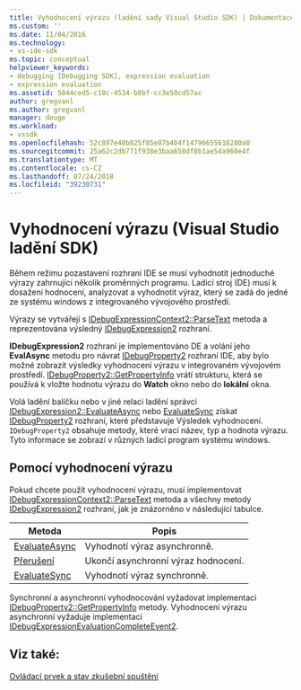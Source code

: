 ```yaml
---
title: Vyhodnocení výrazu (ladění sady Visual Studio SDK) | Dokumentace Microsoftu
ms.custom: ''
ms.date: 11/04/2016
ms.technology:
- vs-ide-sdk
ms.topic: conceptual
helpviewer_keywords:
- debugging [Debugging SDK], expression evaluation
- expression evaluation
ms.assetid: 5044ced5-c18c-4534-b0bf-cc3e50cd57ac
author: gregvanl
ms.author: gregvanl
manager: douge
ms.workload:
- vssdk
ms.openlocfilehash: 52c897e40b825f85e07b4b4f14796655618280a8
ms.sourcegitcommit: 25a62c2db771f938e3baa658df8b1ae54a960e4f
ms.translationtype: MT
ms.contentlocale: cs-CZ
ms.lasthandoff: 07/24/2018
ms.locfileid: "39230731"
---
```

# <a name="expression-evaluation-visual-studio-debugging-sdk"></a>Vyhodnocení výrazu (Visual Studio ladění SDK)
Během režimu pozastavení rozhraní IDE se musí vyhodnotit jednoduché výrazy zahrnující několik proměnných programu. Ladicí stroj (DE) musí k dosažení hodnocení, analyzovat a vyhodnotit výraz, který se zadá do jedné ze systému windows z integrovaného vývojového prostředí. 
  
 Výrazy se vytvářejí s [IDebugExpressionContext2::ParseText](../../extensibility/debugger/reference/idebugexpressioncontext2-parsetext.md) metoda a reprezentována výsledný [IDebugExpression2](../../extensibility/debugger/reference/idebugexpression2.md) rozhraní.  
  
 **IDebugExpression2** rozhraní je implementováno DE a volání jeho **EvalAsync** metodu pro návrat [IDebugProperty2](../../extensibility/debugger/reference/idebugproperty2.md) rozhraní IDE, aby bylo možné zobrazit výsledky vyhodnocení výrazu v integrovaném vývojovém prostředí. [IDebugProperty2::GetPropertyInfo](../../extensibility/debugger/reference/idebugproperty2-getpropertyinfo.md) vrátí strukturu, která se používá k vložte hodnotu výrazu do **Watch** okno nebo do **lokální** okna.  
  
 Volá ladění balíčku nebo v jiné relaci ladění správci [IDebugExpression2::EvaluateAsync](../../extensibility/debugger/reference/idebugexpression2-evaluateasync.md) nebo [EvaluateSync](../../extensibility/debugger/reference/idebugexpression2-evaluatesync.md) získat [IDebugProperty2](../../extensibility/debugger/reference/idebugproperty2.md) rozhraní, které představuje Výsledek vyhodnocení. `IDebugProperty2` obsahuje metody, které vrací název, typ a hodnota výrazu. Tyto informace se zobrazí v různých ladicí program systému windows.  
  
## <a name="using-expression-evaluation"></a>Pomocí vyhodnocení výrazu  
 Pokud chcete použít vyhodnocení výrazu, musí implementovat [IDebugExpressionContext2::ParseText](../../extensibility/debugger/reference/idebugexpressioncontext2-parsetext.md) metoda a všechny metody [IDebugExpression2](../../extensibility/debugger/reference/idebugexpression2.md) rozhraní, jak je znázorněno v následující tabulce.  
  
|Metoda|Popis|  
|------------|-----------------|  
|[EvaluateAsync](../../extensibility/debugger/reference/idebugexpression2-evaluateasync.md)|Vyhodnotí výraz asynchronně.|  
|[Přerušení](../../extensibility/debugger/reference/idebugexpression2-abort.md)|Ukončí asynchronní výraz hodnocení.|  
|[EvaluateSync](../../extensibility/debugger/reference/idebugexpression2-evaluatesync.md)|Vyhodnotí výraz synchronně.|  
  
 Synchronní a asynchronní vyhodnocování vyžadovat implementaci [IDebugProperty2::GetPropertyInfo](../../extensibility/debugger/reference/idebugproperty2-getpropertyinfo.md) metody. Vyhodnocení výrazu asynchronní vyžaduje implementaci [IDebugExpressionEvaluationCompleteEvent2](../../extensibility/debugger/reference/idebugexpressionevaluationcompleteevent2.md).  
  
## <a name="see-also"></a>Viz také:  
 [Ovládací prvek a stav zkušební spuštění](../../extensibility/debugger/execution-control-and-state-evaluation.md)